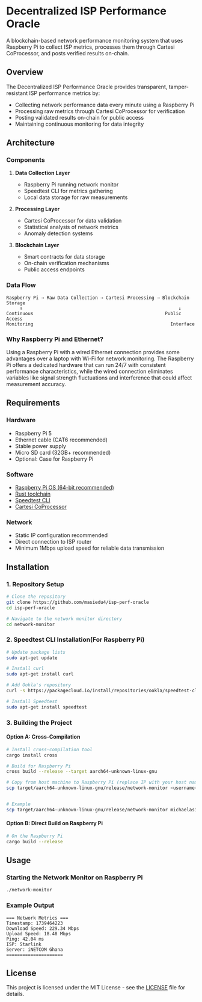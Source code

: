 # Decentralized ISP Performance Oracle

A blockchain-based network performance monitoring system that uses Raspberry Pi to collect ISP metrics, processes them through Cartesi CoProcessor, and posts verified results on-chain.


## Overview

The Decentralized ISP Performance Oracle provides transparent, tamper-resistant ISP performance metrics by:
- Collecting network performance data every minute using a Raspberry Pi
- Processing raw metrics through Cartesi CoProcessor for verification
- Posting validated results on-chain for public access
- Maintaining continuous monitoring for data integrity

## Architecture

### Components
1. **Data Collection Layer**
   - Raspberry Pi running network monitor
   - Speedtest CLI for metrics gathering
   - Local data storage for raw measurements

2. **Processing Layer**
   - Cartesi CoProcessor for data validation
   - Statistical analysis of network metrics
   - Anomaly detection systems

3. **Blockchain Layer**
   - Smart contracts for data storage
   - On-chain verification mechanisms
   - Public access endpoints

### Data Flow
```
Raspberry Pi → Raw Data Collection → Cartesi Processing → Blockchain Storage
     ↑                                                          ↓
Continuous                                                 Public Access
Monitoring                                                   Interface
```

### Why Raspberry Pi and Ethernet?

Using a Raspberry Pi with a wired Ethernet connection provides some advantages over a laptop with Wi-Fi for network monitoring. The Raspberry Pi offers a dedicated hardware that can run 24/7 with consistent performance characteristics, while the wired connection eliminates variables like signal strength fluctuations and interference that could affect measurement accuracy. 


## Requirements

### Hardware
- Raspberry Pi 5
- Ethernet cable (CAT6 recommended)
- Stable power supply
- Micro SD card (32GB+ recommended)
- Optional: Case for Raspberry Pi

### Software
- [Raspberry Pi OS (64-bit recommended)](https://www.raspberrypi.com/documentation/computers/os.html)
- [Rust toolchain](https://rustup.rs/)
- [Speedtest CLI](https://www.speedtest.net/apps/cli)
- [Cartesi CoProcessor](https://docs.mugen.builders/cartesi-co-processor-tutorial/introduction)

### Network
- Static IP configuration recommended
- Direct connection to ISP router
- Minimum 1Mbps upload speed for reliable data transmission

## Installation

### 1. Repository Setup
```bash
# Clone the repository
git clone https://github.com/masiedu4/isp-perf-oracle
cd isp-perf-oracle

# Navigate to the network monitor directory
cd network-monitor
```

### 2. Speedtest CLI Installation(For Raspberry Pi)
```bash
# Update package lists
sudo apt-get update

# Install curl
sudo apt-get install curl

# Add Ookla's repository
curl -s https://packagecloud.io/install/repositories/ookla/speedtest-cli/script.deb.sh | sudo bash

# Install Speedtest
sudo apt-get install speedtest
```

### 3. Building the Project

#### Option A: Cross-Compilation
```bash
# Install cross-compilation tool
cargo install cross

# Build for Raspberry Pi
cross build --release --target aarch64-unknown-linux-gnu

# Copy from host machine to Raspberry Pi (replace IP with your host name or Pi's address, and <directory> with your desired path)
scp target/aarch64-unknown-linux-gnu/release/network-monitor <username>@<hostname>:/<directory>


# Example
scp target/aarch64-unknown-linux-gnu/release/network-monitor michaelasiedu@raspberrypi:/home/michaelasiedu/Code/
```

#### Option B: Direct Build on Raspberry Pi
```bash
# On the Raspberry Pi
cargo build --release
```




## Usage

### Starting the Network Monitor on Raspberry Pi
```bash
./network-monitor
```

### Example Output
```
=== Network Metrics ===
Timestamp: 1739464223
Download Speed: 229.34 Mbps
Upload Speed: 18.48 Mbps
Ping: 42.04 ms
ISP: Starlink
Server: iNETCOM Ghana
=====================
```


## License

This project is licensed under the MIT License - see the [LICENSE](LICENSE) file for details.